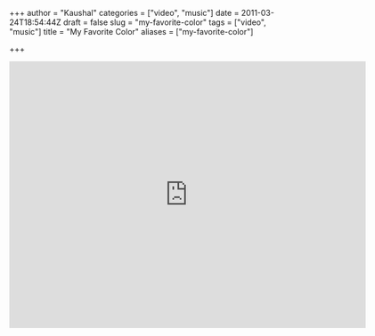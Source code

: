 +++
author = "Kaushal"
categories = ["video", "music"]
date = 2011-03-24T18:54:44Z
draft = false
slug = "my-favorite-color"
tags = ["video", "music"]
title = "My Favorite Color"
aliases = ["my-favorite-color"]

+++

<iframe width=640 height=480 src="http://www.youtube.com/embed/nIl4LkHYRkg" frameborder=0 allowfullscreen></iframe>

